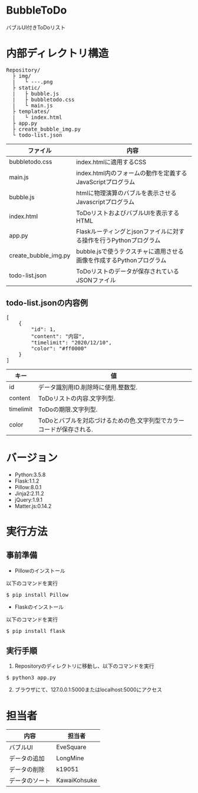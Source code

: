 # BubbleToDo
バブルUI付きToDoリスト

# 内部ディレクトリ構造
<pre>
Repository/
  ├ img/
  |   └ ---.png
  ├ static/
  |   ├ bubble.js
  |   ├ bubbletodo.css
  |   └ main.js
  ├ templates/
  |   └ index.html
  ├ app.py
  ├ create_bubble_img.py
  └ todo-list.json
</pre>

|  ファイル  |  内容  |
| ---- | ---- |
|  bubbletodo.css  |  index.htmlに適用するCSS  |
|  main.js  |  index.html内のフォームの動作を定義するJavaScriptプログラム  |
|  bubble.js  |  htmlに物理演算のバブルを表示させるJavascriptプログラム  |
|  index.html  |  ToDoリストおよびバブルUIを表示するHTML  |
|  app.py  |  Flaskルーティングとjsonファイルに対する操作を行うPythonプログラム  |
|  create_bubble_img.py  |  bubble.jsで使うテクスチャに適用させる画像を作成するPythonプログラム  |
|  todo-list.json  |  ToDoリストのデータが保存されているJSONファイル  |

## todo-list.jsonの内容例

<pre>
[
    {
        "id": 1,
        "content": "内容",
        "timelimit": "2020/12/10",
        "color": "#ff0000"
    }
]
</pre>

|  キー  |  値  |
| ---- | ---- |
|  id  |  データ識別用ID.削除時に使用.整数型.  |
|  content  |  ToDoリストの内容.文字列型.  |
|  timelimit  |  ToDoの期限.文字列型.  |
|  color  |  ToDoとバブルを対応づけるための色.文字列型でカラーコードが保存される.  |

# バージョン

- Python:3.5.8
- Flask:1.1.2
- Pillow:8.0.1
- Jinja2:2.11.2
- jQuery:1.9.1
- Matter.js:0.14.2

# 実行方法

## 事前準備

- Pillowのインストール

以下のコマンドを実行
<pre>$ pip install Pillow</pre>

- Flaskのインストール

以下のコマンドを実行
<pre>$ pip install flask</pre>

## 実行手順

1. Repositoryのディレクトリに移動し、以下のコマンドを実行
<pre>$ python3 app.py</pre>

2. ブラウザにて、127.0.0.1:5000またはlocalhost:5000にアクセス

# 担当者

|  内容  |  担当者  |
| ---- | ---- |
|  バブルUI  |  EveSquare  |
|  データの追加  |  LongMine  |
|  データの削除  |  k19051  |
|  データのソート  |  KawaiKohsuke  |
